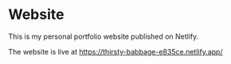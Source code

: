 # Website
This is my personal portfolio website published on Netlify.

The website is live at https://thirsty-babbage-e835ce.netlify.app/
